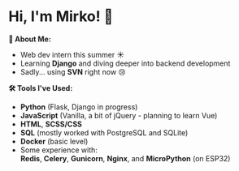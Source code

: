 # Hi, I'm Mirko! 👋

**🚀 About Me:**
- Web dev intern this summer ☀️
- Learning **Django** and diving deeper into backend development
- Sadly... using **SVN** right now 😢

**🛠 Tools I've Used:**
- **Python** (Flask, Django in progress)
- **JavaScript** (Vanilla, a bit of jQuery - planning to learn Vue)
- **HTML**, **SCSS/CSS**
- **SQL** (mostly worked with PostgreSQL and SQLite)
- **Docker** (basic level)
- Some experience with:  
  **Redis**, **Celery**, **Gunicorn**, **Nginx**, and **MicroPython** (on ESP32)
